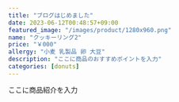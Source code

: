 ```yaml
---
title: "ブログはじめました"
date: 2023-06-12T00:48:57+09:00
featured_image: "/images/product/1280x960.png"
name: "クッキーリング2"
price: "￥000"
allergy: "小麦 乳製品 卵 大豆"
description: "ここに商品のおすすめポイントを入力"
categories: [donuts]
---
```


ここに商品紹介を入力
